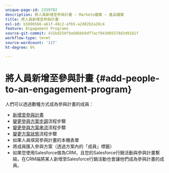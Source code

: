 ```yaml
---
unique-page-id: 2359782
description: 將人員新增至參與計畫 — Marketo檔案 — 產品檔案
title: 將人員新增至參與計畫
exl-id: b589b566-a61f-48c2-afb5-a2d82b2a28c4
feature: Engagement Programs
source-git-commit: 431bd258f9a68bbb9df7acf043085578d3d91b1f
workflow-type: tm+mt
source-wordcount: '117'
ht-degree: 0%

---
```


# 將人員新增至參與計畫 {#add-people-to-an-engagement-program}

人們可以透過數種方式成為參與計畫的成員：

* [新增至參與計畫](/help/marketo/product-docs/core-marketo-concepts/smart-campaigns/program-flow-actions/add-to-engagement-program.md)
* [變更參與方案步調](/help/marketo/product-docs/core-marketo-concepts/smart-campaigns/program-flow-actions/change-engagement-program-cadence.md)流程步驟
* [變更參與方案串流](/help/marketo/product-docs/core-marketo-concepts/smart-campaigns/program-flow-actions/change-engagement-program-stream.md)流程步驟
* [變更方案狀態](/help/marketo/product-docs/core-marketo-concepts/smart-campaigns/program-flow-actions/change-program-status.md)流程步驟
* 如果人員填寫參與計畫的本機表單
* 將成員匯入參與方案（透過方案內的「成員」標籤）
* 如果您使用Salesforce做為CRM，且您的Salesforce行銷活動與參與計畫繫結，在CRM端將某人新增至Salesforce行銷活動也會讓他們成為參與計畫的成員。
